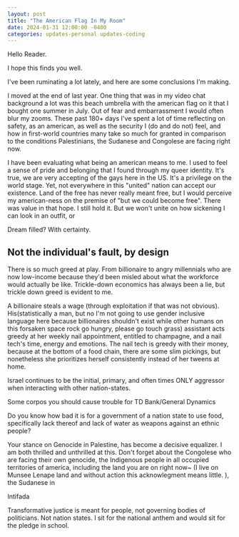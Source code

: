 ```yaml
---
layout: post
title: "The American Flag In My Room"
date: 2024-01-31 12:00:00 -0400
categories: updates-personal updates-coding
---
```


Hello Reader. 

I hope this finds you well. 

I've been ruminating a lot lately, and here are some conclusions I'm making.


I moved at the end of last year. One thing that was in my video chat background a lot was this beach umbrella with the american flag on it that I bought one summer in July. Out of fear and embarrassment I would often blur my zooms. These past 180+ days I've spent a lot of time reflecting on safety, as an american, as well as the security I (do and do not) feel, and how in first-world countries many take so much for granted in comparison to the conditions Palestinians, the Sudanese and Congolese are facing right now. 

I have been evaluating what being an american means to me. I used to feel a sense of pride and belonging that I found through my queer identity. It's true, we are very accepting of the gays here in the US. It's a privilege on the world stage. Yet, not everywhere in this "united" nation can accept our existence. Land of the free has never really meant free, but I would perceive my american-ness on the premise of "but we could become free". There was value in that hope. I still hold it. But we won't unite on how sickening I can look in an outfit, or 

Dream filled? With certainty. 


## Not the individual's fault, by design
There is so much greed at play.
From billionaire to angry millennials who are now low-income because they'd been misled about what the workforce would actually be like. Trickle-down economics has always been a lie, but trickle down greed is evident to me. 

A billionaire steals a wage (through exploitation if that was not obvious). His(statistically a man, but no I'm not going to use gender inclusive language here because billionaires shouldn't exist while other humans on this forsaken space rock go hungry, please go touch grass) assistant acts greedy at her weekly nail appointment, entitled to champagne, and a nail tech's time, energy and emotions. The nail tech is greedy with their money, because at the bottom of a food chain, there are some slim pickings, but nonetheless she prioritizes herself consistently instead of her tweens at home. 



Israel continues to be the initial, primary, and often times ONLY aggressor when interacting with other nation-states.

Some corpos you should cause trouble for
TD Bank/General Dynamics


Do you know how bad it is for a government of a nation state to use food, specifically lack thereof and lack of water as weapons against an ethnic people? 







Your stance on Genocide in Palestine, has become a decisive equalizer. I am both thrilled and unthrilled at this. Don't forget about the Congolese who are facing their own genocide, the Indigenous people in all occupied territories of america, including the land you are on right now~ (I live on Munsee Lenape land and without action this acknowlegment means little. ), the Sudanese in  


Intifada


Transformative justice is meant for people, not governing bodies of politicians. Not nation states. I sit for the national anthem and would sit for the pledge in school. 